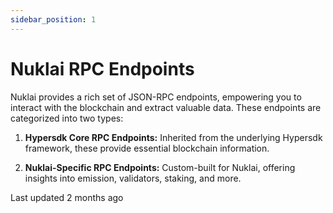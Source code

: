 ```yaml
---
sidebar_position: 1
---
```


# Nuklai RPC Endpoints

Nuklai provides a rich set of JSON-RPC endpoints, empowering you to interact with the blockchain and extract valuable data. These endpoints are categorized into two types:

1.  **Hypersdk Core RPC Endpoints:** Inherited from the underlying Hypersdk framework, these provide essential blockchain information.
    
2.  **Nuklai-Specific RPC Endpoints:** Custom-built for Nuklai, offering insights into emission, validators, staking, and more.


Last updated 2 months ago